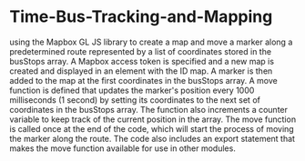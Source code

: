 # Time-Bus-Tracking-and-Mapping
using the Mapbox GL JS library to create a map and move a marker along a predetermined route represented by a list of coordinates stored in the busStops array. A Mapbox access token is specified and a new map is created and displayed in an element with the ID map. A marker is then added to the map at the first coordinates in the busStops array. A move function is defined that updates the marker's position every 1000 milliseconds (1 second) by setting its coordinates to the next set of coordinates in the busStops array. The function also increments a counter variable to keep track of the current position in the array. The move function is called once at the end of the code, which will start the process of moving the marker along the route. The code also includes an export statement that makes the move function available for use in other modules.
